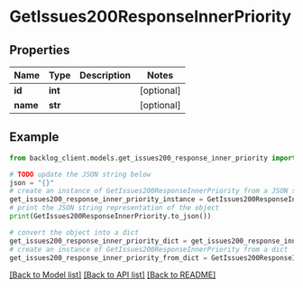 # GetIssues200ResponseInnerPriority


## Properties

Name | Type | Description | Notes
------------ | ------------- | ------------- | -------------
**id** | **int** |  | [optional] 
**name** | **str** |  | [optional] 

## Example

```python
from backlog_client.models.get_issues200_response_inner_priority import GetIssues200ResponseInnerPriority

# TODO update the JSON string below
json = "{}"
# create an instance of GetIssues200ResponseInnerPriority from a JSON string
get_issues200_response_inner_priority_instance = GetIssues200ResponseInnerPriority.from_json(json)
# print the JSON string representation of the object
print(GetIssues200ResponseInnerPriority.to_json())

# convert the object into a dict
get_issues200_response_inner_priority_dict = get_issues200_response_inner_priority_instance.to_dict()
# create an instance of GetIssues200ResponseInnerPriority from a dict
get_issues200_response_inner_priority_from_dict = GetIssues200ResponseInnerPriority.from_dict(get_issues200_response_inner_priority_dict)
```
[[Back to Model list]](../README.md#documentation-for-models) [[Back to API list]](../README.md#documentation-for-api-endpoints) [[Back to README]](../README.md)


